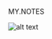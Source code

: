 MY.NOTES

![alt text](https://cdn.discordapp.com/attachments/961369644130766853/1032605882976047155/notes_4.png)

